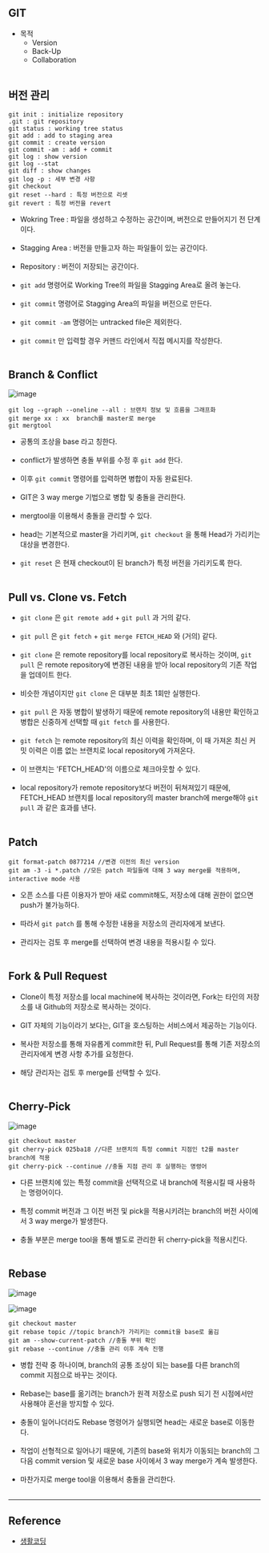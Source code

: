 GIT
---

-	목적
	-	Version
	-	Back-Up
	-	Collaboration<br><br>

버전 관리
---------

```git
git init : initialize repository
.git : git repository
git status : working tree status
git add : add to staging area
git commit : create version
git commit -am : add + commit
git log : show version
git log --stat
git diff : show changes
git log -p : 세부 변경 사항
git checkout
git reset --hard : 특정 버전으로 리셋
git revert : 특정 버전을 revert
```

-	Wokring Tree : 파일을 생성하고 수정하는 공간이며, 버전으로 만들어지기 전 단계이다.<br><br>
-	Stagging Area : 버전을 만들고자 하는 파일들이 있는 공간이다.<br><br>
-	Repository : 버전이 저장되는 공간이다.<br><br>
-	`git add` 명령어로 Working Tree의 파일을 Stagging Area로 올려 놓는다.<br><br>
-	`git commit` 명령어로 Stagging Area의 파일을 버전으로 만든다.<br><br>
-	`git commit -am` 명령어는 untracked file은 제외한다.<br><br>
-	`git commit` 만 입력할 경우 커맨드 라인에서 직접 메시지를 작성한다.<br><br>

Branch & Conflict
-----------------

![image](https://user-images.githubusercontent.com/56240505/72680007-3c86f780-3af8-11ea-8b53-16adc3518f02.png)<br>

```git
git log --graph --oneline --all : 브랜치 정보 및 흐름을 그래프화
git merge xx : xx  branch를 master로 merge
git mergtool
```

-	공통의 조상을 base 라고 칭한다.<br><br>
-	conflict가 발생하면 충돌 부위를 수정 후 `git add` 한다.<br><br>
-	이후 `git commit` 명령어를 입력하면 병합이 자동 완료된다.<br><br>
-	GIT은 3 way merge 기법으로 병합 및 충돌을 관리한다.<br><br>
-	mergtool을 이용해서 충돌을 관리할 수 있다.<br><br>
-	head는 기본적으로 master을 가리키며, `git checkout` 을 통해 Head가 가리키는 대상을 변경한다.<br><br>
-	`git reset` 은 현재 checkout이 된 branch가 특정 버전을 가리키도록 한다.<br><br>

Pull vs. Clone vs. Fetch
------------------------

-	`git clone` 은 `git remote add` + `git pull` 과 거의 같다.<br><br>
-	`git pull` 은 `git fetch` + `git merge FETCH_HEAD` 와 (거의) 같다.<br><br>
-	`git clone` 은 remote repository를 local repository로 복사하는 것이며, `git pull` 은 remote repository에 변경된 내용을 받아 local repository의 기존 작업을 업데이트 한다.<br><br>
-	비슷한 개념이지만 `git clone` 은 대부분 최초 1회만 실행한다.<br><br>
-	`git pull` 은 자동 병합이 발생하기 때문에 remote repository의 내용만 확인하고 병합은 신중하게 선택할 때 `git fetch` 를 사용한다.<br><br>
-	`git fetch` 는 remote repository의 최신 이력을 확인하며, 이 때 가져온 최신 커밋 이력은 이름 없는 브랜치로 local repository에 가져온다.<br><br>
-	이 브랜치는 'FETCH_HEAD'의 이름으로 체크아웃할 수 있다.<br><br>
-	local repository가 remote repository보다 버전이 뒤쳐져있기 때문에, FETCH_HEAD 브랜치를 local repository의 master branch에 merge해야 `git pull` 과 같은 효과를 낸다.<br><br>

Patch
-----

```git
git format-patch 0877214 //변경 이전의 최신 version
git am -3 -i *.patch //모든 patch 파일들에 대해 3 way merge를 적용하며, interactive mode 사용
```

-	오픈 소스를 다른 이용자가 받아 새로 commit해도, 저장소에 대해 권한이 없으면 push가 불가능하다.<br><br>
-	따라서 `git patch` 를 통해 수정한 내용을 저장소의 관리자에게 보낸다.<br><br>
-	관리자는 검토 후 merge를 선택하여 변경 내용을 적용시킬 수 있다.<br><br>

Fork & Pull Request
-------------------

-	Clone이 특정 저장소를 local machine에 복사하는 것이라면, Fork는 타인의 저장소를 내 Github의 저장소로 복사하는 것이다.<br><br>
-	GIT 자체의 기능이라기 보다는, GIT을 호스팅하는 서비스에서 제공하는 기능이다.<br><br>
-	복사한 저장소를 통해 자유롭게 commit한 뒤, Pull Request를 통해 기존 저장소의 관리자에게 변경 사항 추가를 요청한다.<br><br>
-	해당 관리자는 검토 후 merge를 선택할 수 있다.<br><br>

Cherry-Pick
-----------

![image](https://user-images.githubusercontent.com/56240505/72680040-8ff94580-3af8-11ea-9b98-20f3eb1419cc.png)<br>

```git
git checkout master
git cherry-pick 025ba18 //다른 브랜치의 특정 commit 지점인 t2를 master branch에 적용
git cherry-pick --continue //충돌 지점 관리 후 실행하는 명령어
```

-	다른 브랜치에 있는 특정 commit을 선택적으로 내 branch에 적용시킬 때 사용하는 명령어이다.<br><br>
-	특정 commit 버전과 그 이전 버전 및 pick을 적용시키려는 branch의 버전 사이에서 3 way merge가 발생한다.<br><br>
-	충돌 부분은 merge tool을 통해 별도로 관리한 뒤 cherry-pick을 적용시킨다.<br><br>

Rebase
------

![image](https://user-images.githubusercontent.com/56240505/72680066-e9617480-3af8-11ea-85eb-a913b4d6b093.png)<br>

![image](https://user-images.githubusercontent.com/56240505/72680123-9dfb9600-3af9-11ea-8008-ff3973568558.png)<br>

```GIT
git checkout master
git rebase topic //topic branch가 가리키는 commit을 base로 옮김
git am --show-current-patch //충돌 부위 확인
git rebase --continue //충돌 관리 이후 계속 진행
```

-	병합 전략 중 하나이며, branch의 공통 조상이 되는 base를 다른 branch의 commit 지점으로 바꾸는 것이다.<br><br>
-	Rebase는 base를 옮기려는 branch가 원격 저장소로 push 되기 전 시점에서만 사용해야 혼선을 방지할 수 있다.<br><br>
-	충돌이 일어나더라도 Rebase 명령어가 실행되면 head는 새로운 base로 이동한다.<br><br>
-	작업이 선형적으로 일어나기 때문에, 기존의 base와 위치가 이동되는 branch의 그 다음 commit version 및 새로운 base 사이에서 3 way merge가 계속 발생한다.<br><br>
-	마찬가지로 merge tool을 이용해서 충돌을 관리한다.<br><br>

---

Reference
---------

-	[생활코딩](https://opentutorials.org/course/3838)
